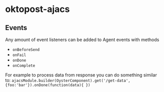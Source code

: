 # oktopost-ajacs
## Events

Any amount of event listeners can be added to Agent events with methods
* `onBeforeSend`
* `onFail`
* `onDone`
* `onComplete`

For example to process data from response you can do something similar to:
`ajacsModule.builder(OysterComponent).get('/get-data', {foo:'bar'}).onDone(function(data){ })`